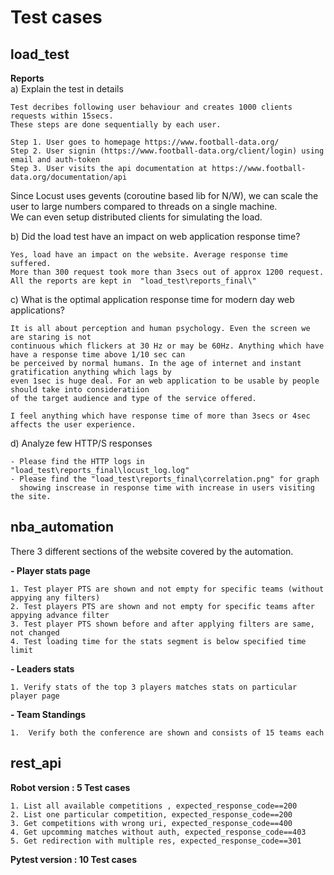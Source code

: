 # Test cases


## **load_test**



**Reports**     
a) Explain the test in details    
>
    Test decribes following user behaviour and creates 1000 clients requests within 15secs.      
    These steps are done sequentially by each user.   

    Step 1. User goes to homepage https://www.football-data.org/  
    Step 2. User signin (https://www.football-data.org/client/login) using email and auth-token    
    Step 3. User visits the api documentation at https://www.football-data.org/documentation/api    

Since Locust uses gevents (coroutine based lib for N/W), we can scale the user to large 
numbers compared to threads on a single machine.   
We can even setup distributed clients for simulating the load.


b) Did the load test have an impact on web application response time?      
> 
    Yes, load have an impact on the website. Average response time suffered.     
    More than 300 request took more than 3secs out of approx 1200 request.     
    All the reports are kept in  "load_test\reports_final\"

c) What is the optimal application response time for modern day web applications?   
> 
    It is all about perception and human psychology. Even the screen we are staring is not         
    continuous which flickers at 30 Hz or may be 60Hz. Anything which have have a response time above 1/10 sec can    
    be perceived by normal humans. In the age of internet and instant gratification anything which lags by     
    even 1sec is huge deal. For an web application to be usable by people should take into consideratiion 
    of the target audience and type of the service offered.   

    I feel anything which have response time of more than 3secs or 4sec affects the user experience.  

d) Analyze few HTTP/S responses
>
    - Please find the HTTP logs in "load_test\reports_final\locust_log.log" 
    - Please find the "load_test\reports_final\correlation.png" for graph 
      showing inscrease in response time with increase in users visiting the site.



## **nba_automation**
There 3 different sections of the website covered by the automation.

**- Player stats page**
>
    1. Test player PTS are shown and not empty for specific teams (without appying any filters)  
    2. Test players PTS are shown and not empty for specific teams after appying advance filter     
    3. Test player PTS shown before and after applying filters are same, not changed
    4. Test loading time for the stats segment is below specified time limit 


**- Leaders stats**
> 
    1. Verify stats of the top 3 players matches stats on particular player page
  

**- Team Standings**
>
    1.  Verify both the conference are shown and consists of 15 teams each 



## **rest_api**

**Robot version : 5 Test cases**

>
    1. List all available competitions , expected_response_code==200
    2. List one particular competition, expected_response_code==200
    3. Get competitions with wrong uri, expected_response_code==400
    4. Get upcomming matches without auth, expected_response_code==403
    5. Get redirection with multiple res, expected_response_code==301

**Pytest version : 10 Test cases**
